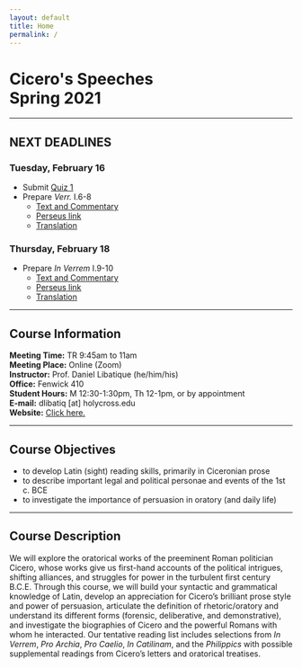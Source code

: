 ```yaml
---
layout: default
title: Home
permalink: /
---
```


# Cicero's Speeches<br>Spring 2021

***

## NEXT DEADLINES

### Tuesday, February 16
* Submit [Quiz 1](https://hc.instructure.com/courses/3519/assignments/32240)
* Prepare *Verr.* I.6-8
  * [Text and Commentary](https://drive.google.com/file/d/1Vx1vMuj2uz7wQbooaPK9fVnsL5JaR-0K/view?usp=sharing)
  * [Perseus link](http://www.perseus.tufts.edu/hopper/text?doc=Perseus%3Atext%3A1999.02.0012%3Atext%3DVer.%3Aactio%3D1%3Abook%3D1%3Asection%3D1)
  * [Translation](https://drive.google.com/file/d/1Vx33fCZnyOLPktPQs09adGhmwl4OuYZE/view?usp=sharing)

### Thursday, February 18
  * Prepare *In Verrem* I.9-10
    * [Text and Commentary](https://drive.google.com/file/d/1Vx1vMuj2uz7wQbooaPK9fVnsL5JaR-0K/view?usp=sharing)
    * [Perseus link](http://www.perseus.tufts.edu/hopper/text?doc=Perseus%3Atext%3A1999.02.0012%3Atext%3DVer.%3Aactio%3D1%3Abook%3D1%3Asection%3D1)
    * [Translation](https://drive.google.com/file/d/1Vx33fCZnyOLPktPQs09adGhmwl4OuYZE/view?usp=sharing)

***

## Course Information

**Meeting Time:** TR 9:45am to 11am  
**Meeting Place:**  Online (Zoom)  
**Instructor:** Prof. Daniel Libatique (he/him/his)  
**Office:** Fenwick 410  
**Student Hours:** M 12:30-1:30pm, Th 12-1pm, or by appointment  
**E-mail:** dlibatiq [at] holycross.edu  
**Website:** [Click here.](https://libatique.info)

***

## Course Objectives

* to develop Latin (sight) reading skills, primarily in Ciceronian prose
* to describe important legal and political personae and events of the 1st c. BCE
* to investigate the importance of persuasion in oratory (and daily life)

***

## Course Description

We will explore the oratorical works of the preeminent Roman politician Cicero, whose works give us first-hand accounts of the political intrigues, shifting alliances, and struggles for power in the turbulent first century B.C.E. Through this course, we will build your syntactic and grammatical knowledge of Latin, develop an appreciation for Cicero’s brilliant prose style and power of persuasion, articulate the definition of rhetoric/oratory and understand its different forms (forensic, deliberative, and demonstrative), and investigate the biographies of Cicero and the powerful Romans with whom he interacted. Our tentative reading list includes selections from *In Verrem*, *Pro Archia*, *Pro Caelio*, *In Catilinam*, and the *Philippics* with possible supplemental readings from Cicero’s letters and oratorical treatises.
